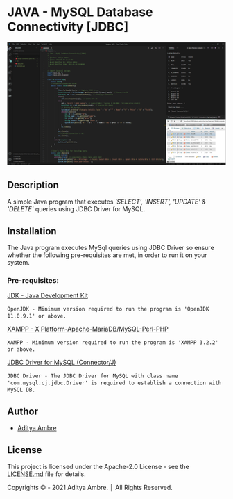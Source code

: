 # JAVA - MySQL Database Connectivity [JDBC]

![alt JDBC](preview.png)

## Description

A simple Java program that executes _'SELECT', 'INSERT', 'UPDATE' & 'DELETE'_ queries using JDBC Driver for MySQL.

## Installation

The Java program executes MySql queries using JDBC Driver so ensure whether the following pre-requisites are met, in order to run it on your system.

### Pre-requisites:

[JDK - Java Development Kit](https://www.oracle.com/in/java/technologies/javase-jdk15-downloads.html)

```
OpenJDK - Minimum version required to run the program is 'OpenJDK 11.0.9.1' or above.
```

[XAMPP - X Platform-Apache-MariaDB/MySQL-Perl-PHP](https://www.apachefriends.org/download.html)

```
XAMPP - Minimum version required to run the program is 'XAMPP 3.2.2' or above.
```

[JDBC Driver for MySQL (Connector/J)](https://dev.mysql.com/downloads/connector/j/)

```
JDBC Driver - The JDBC Driver for MySQL with class name 'com.mysql.cj.jdbc.Driver' is required to establish a connection with MySQL DB.
```

## Author

- [Aditya Ambre](https://github.com/AdityaAmbre)

## License

This project is licensed under the Apache-2.0 License - see the [LICENSE.md](LICENSE) file for details.

Copyrights © - 2021 Aditya Ambre. │ All Rights Reserved.
